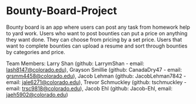 # Bounty-Board-Project

Bounty board is an app where users can post any task from homework help to yard work. 
Users who want to post bounties can put a price on anything they want done. 
They can choose from pricing by a set price. 
Users that want to complete bounties can upload a resume and sort through bounties by categories and price.

Team Members: 
  Larry Shan (github: LarrymShan - email: lash8147@colorado.edu), 
  Grayson Smillie (github: CanadaDry47 -  email: grsmm4458@colorado.edu), 
  Jacob Lehman (github: JacobLehman7842 -  email: jale6271@colorado.edu), 
  Trevor Schmuckley (github: tschmuckley - email: trsc9818@colorado.edu), 
  Jacob Ehl (github: Jacob-Ehl, email: jaeh5902@colorado.edu)
